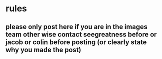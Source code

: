 # rules 
## please only post here if you are in the images team other wise contact seegreatness before or jacob or colin before posting (or clearly state why you made the post)
